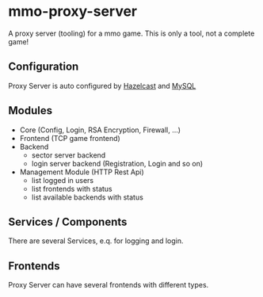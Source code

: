 # mmo-proxy-server
A proxy server (tooling) for a mmo game. This is only a tool, not a complete game!

## Configuration

Proxy Server is auto configured by [Hazelcast](http://hazelcast.org) and [MySQL](https://www.mysql.com/de/)

## Modules

  - Core (Config, Login, RSA Encryption, Firewall, ...)
  - Frontend (TCP game frontend)
  - Backend
      * sector server backend
      * login server backend (Registration, Login and so on)
  - Management Module (HTTP Rest Api)
      * list logged in users
      * list frontends with status
      * list available backends with status

## Services / Components

There are several Services, e.q. for logging and login.

## Frontends

Proxy Server can have several frontends with different types.